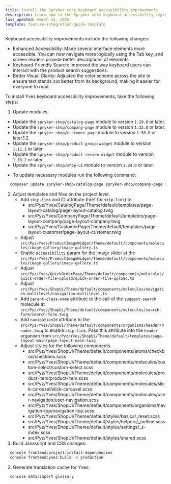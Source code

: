 ```yaml
---
title: Install the Spryker core keyboard accessibility improvements
description: Learn how to the Spryker core keyboard accessibility improvements.
last_updated: March 31, 2025
template: feature-integration-guide-template
---
```


Keyboard accessibility improvements include the following changes:

- Enhanced Accessibility: Made several interface elements more accessible. You can now navigate more logically using the Tab key, and screen readers provide better descriptions of elements.
- Keyboard-Friendly Search: Improved the way keyboard users can interact with the product search suggestions.
- Better Visual Clarity: Adjusted the color scheme across the site to ensure text stands out better from its background, making it easier for everyone to read.

To install Yves keyboard accessibility improvements, take the following steps:

1. Update modules:
  - Update the `spryker-shop/catalog-page` module to version `1.29.0` or later.
  - Update the `spryker-shop/company-page` module to version `1.32.0` or later.
  - Update the `spryker-shop/customer-page` module to version `1.58.0` or later.1.2
  - Update the `spryker-shop/product-group-widget` module to version `1.11.1` or later.
  - Update the `spryker-shop/product-review-widget` module to version `1.16.2` or later.
  - Update the `spryker-shop/shop-ui` module to version `1.84.0` or later.
* To update necessary modules run the following command:
```bash
  composer update spryker-shop/catalog-page spryker-shop/company-page spryker-shop/customer-page spryker-shop/product-group-widget spryker-shop/product-review-widget spryker-shop/shop-ui
```

2. Adjust templates and files on the project level.
   - Add `skip-link` and ID attribute (href for `skip-link`) to 
     - src/Pyz/Yves/CatalogPage/Theme/default/templates/page-layout-catalog/page-layout-catalog.twig
     - src/Pyz/Yves/CompanyPage/Theme/default/templates/page-layout-company/page-layout-company.twig
     - src/Pyz/Yves/CustomerPage/Theme/default/templates/page-layout-customer/page-layout-customer.twig
    - Adjust `src/Pyz/Yves/ProductImageWidget/Theme/default/components/molecules/image-gallery/image-gallery.ts`
    - Enable `accessibility` param for the image slider at the `src/Pyz/Yves/ProductImageWidget/Theme/default/components/molecules/image-gallery/image-gallery.ts`
    - Adjust `src/Pyz/Yves/QuickOrderPage/Theme/default/components/molecules/quick-order-file-upload/quick-order-file-upload.ts`
    - Adjust `src/Pyz/Yves/ShopUi/Theme/default/components/molecules/navigation-multilevel/navigation-multilevel.ts`
    - Add `parent-class-name` attribute to the call of the `suggest-search` molecule at `src/Pyz/Yves/ShopUi/Theme/default/components/molecules/search-form/search-form.twig`
    - Add `navigationId` attribute to the `src/Pyz/Yves/ShopUi/Theme/default/components/organisms/header/header.twig` to enable `skip-link`. Pass this attribute into the `header` organism from `src/Pyz/Yves/ShopUi/Theme/default/templates/page-layout-main/page-layout-main.twig`  
    - Adjust styles for the following components
      - src/Pyz/Yves/ShopUi/Theme/default/components/atoms/checkbox/checkbox.scss
      - src/Pyz/Yves/ShopUi/Theme/default/components/molecules/custom-select/custom-select.scss
      - src/Pyz/Yves/ShopUi/Theme/default/components/molecules/product-item/product-item.scss
      - src/Pyz/Yves/ShopUi/Theme/default/components/molecules/slick-carousel/slick-carousel.scss
      - src/Pyz/Yves/ShopUi/Theme/default/components/molecules/user-navigation/user-navigation.scss
      - src/Pyz/Yves/ShopUi/Theme/default/components/organisms/navigation-top/navigation-top.scss
      - src/Pyz/Yves/ShopUi/Theme/default/styles/basics/_reset.scss
      - src/Pyz/Yves/ShopUi/Theme/default/styles/helpers/_outline.scss
      - src/Pyz/Yves/ShopUi/Theme/default/styles/settings/_z-index.scss
      - src/Pyz/Yves/ShopUi/Theme/default/styles/shared.scss
1. Build Javascript and CSS changes:

```bash
  console frontend:project:install-dependencies
  console frontend:yves:build -e production
```

2. Generate translation cache for Yves:

```bash
  console data:import glossary
```
